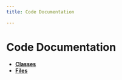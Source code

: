 ```yaml
---
title: Code Documentation

---
```


# Code Documentation

* **[Classes](index_classes.md)**
* **[Files](index_files.md)**